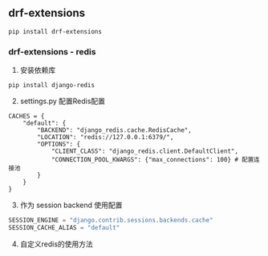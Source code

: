 ## drf-extensions
```shell
pip install drf-extensions
```

### drf-extensions - redis
1. 安装依赖库
```shell
pip install django-redis
```

2. settings.py 配置Redis配置
```shell
CACHES = {
    "default": {
        "BACKEND": "django_redis.cache.RedisCache",
        "LOCATION": "redis://127.0.0.1:6379/",
        "OPTIONS": {
            "CLIENT_CLASS": "django_redis.client.DefaultClient",
            "CONNECTION_POOL_KWARGS": {"max_connections": 100} # 配置连接池
        }
    }
}
```

3. 作为 session backend 使用配置
```python
SESSION_ENGINE = "django.contrib.sessions.backends.cache"
SESSION_CACHE_ALIAS = "default"
```

4. 自定义redis的使用方法
```python

```